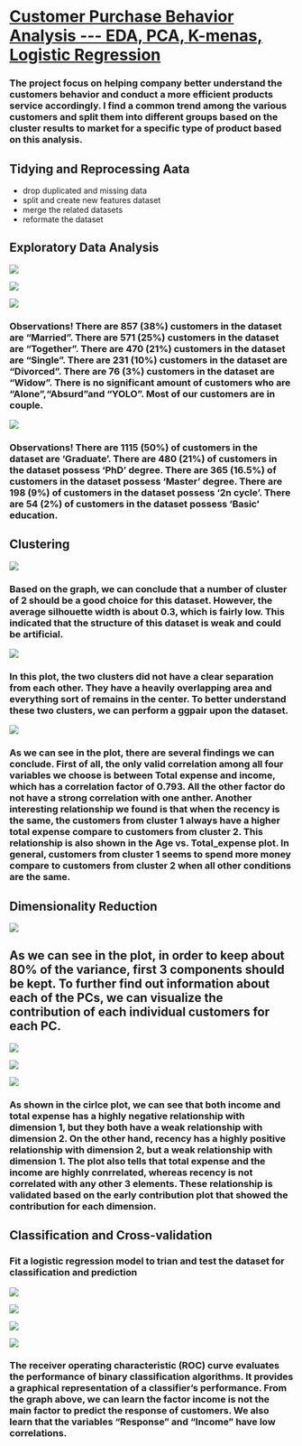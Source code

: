 # [Customer Purchase Behavior Analysis --- EDA, PCA, K-menas, Logistic Regression](https://github.com/Ivan-Meng0115/R-for-Classification-and-Prediction/blob/main/Data%20Analysis%20and%20Graphs%20of%20Project.pdf)
### The project focus on helping company better understand the customers behavior and conduct a more efficient products service accordingly.  I find a common trend among the various customers and split them into different groups based on the cluster results to market for a specific type of product based on this analysis.


## Tidying and Reprocessing Aata
* drop duplicated and missing data
* split and create new features dataset
* merge the related datasets
* reformate the dataset

## Exploratory Data Analysis
![](https://github.com/Ivan-Meng0115/R-for-Classification-and-Prediction/blob/main/Heatmap%20with%20correlation%20matrix.png)

![](https://github.com/Ivan-Meng0115/R-for-Classification-and-Prediction/blob/main/correlation%20matrix%20with%20univariate%20and%20bivariate%20graphs.png)

![](https://github.com/Ivan-Meng0115/R-for-Classification-and-Prediction/blob/main/Marital%20status%20of%20customers%20in%20each%20category.png)

### Observations! There are 857 (38%) customers in the dataset are “Married”. There are 571 (25%) customers in the dataset are “Together”. There are 470 (21%) customers in the dataset are “Single”. There are 231 (10%) customers in the dataset are “Divorced”. There are 76 (3%) customers in the dataset are “Widow”. There is no significant amount of customers who are “Alone”,“Absurd”and “YOLO”. Most of our customers are in couple.

![](https://github.com/Ivan-Meng0115/R-for-Classification-and-Prediction/blob/main/Education%20level%20of%20customers%20in%20each%20category.png)
### Observations! There are 1115 (50%) of customers in the dataset are ‘Graduate’. There are 480 (21%) of customers in the dataset possess ‘PhD’ degree. There are 365 (16.5%) of customers in the dataset possess ‘Master’ degree. There are 198 (9%) of customers in the dataset possess ‘2n cycle’. There are 54 (2%) of customers in the dataset possess ‘Basic’ education.


## Clustering

![](https://github.com/Ivan-Meng0115/R-for-Classification-and-Prediction/blob/main/optimal%20number%20of%20clusters.png)
### Based on the graph, we can conclude that a number of cluster of 2 should be a good choice for this dataset. However, the average silhouette width is about 0.3, which is fairly low. This indicated that the structure of this dataset is weak and could be artificial.

![](https://github.com/Ivan-Meng0115/R-for-Classification-and-Prediction/blob/main/cluster%20plot.png)
### In this plot, the two clusters did not have a clear separation from each other. They have a heavily overlapping area and everything sort of remains in the center. To better understand these two clusters, we can perform a ggpair upon the dataset.

![](https://github.com/Ivan-Meng0115/R-for-Classification-and-Prediction/blob/main/heatmap%20cluster%20graphpng.png)
### As we can see in the plot, there are several findings we can conclude. First of all, the only valid correlation among all four variables we choose is between Total expense and income, which has a correlation factor of 0.793. All the other factor do not have a strong correlation with one anther. Another interesting relationship we found is that when the recency is the same, the customers from cluster 1 always have a higher total expense compare to customers from cluster 2. This relationship is also shown in the Age vs. Total_expense plot. In general, customers from cluster 1 seems to spend more money compare to customers from cluster 2 when all other conditions are the same.


## Dimensionality Reduction
![](https://github.com/Ivan-Meng0115/R-for-Classification-and-Prediction/blob/main/PCA%20Plot.png)
## As we can see in the plot, in order to keep about 80% of the variance, first 3 components should be kept. To further find out information about each of the PCs, we can visualize the contribution of each individual customers for each PC.

![](https://github.com/Ivan-Meng0115/R-for-Classification-and-Prediction/blob/main/Individuals%20--%20PCA.png)

![](https://github.com/Ivan-Meng0115/R-for-Classification-and-Prediction/blob/main/Variables%20PCA.png)

![](https://github.com/Ivan-Meng0115/R-for-Classification-and-Prediction/blob/main/PCA%20Biplot.png)
### As shown in the cirlce plot, we can see that both income and total expense has a highly negative relationship with dimension 1, but they both have a weak relationship with dimension 2. On the other hand, recency has a highly positive relationship with dimension 2, but a weak relationship with dimension 1. The plot also tells that total expense and the income are highly conrrelated, whereas recency is not correlated with any other 3 elements. These relationship is validated based on the early contribution plot that showed the contribution for each dimension.






## Classification and Cross-validation
### Fit a logistic regression model to trian and test the dataset for classification and prediction 
![](https://github.com/Ivan-Meng0115/R-for-Classification-and-Prediction/blob/main/Logistic%20regression.png)

![](https://github.com/Ivan-Meng0115/R-for-Classification-and-Prediction/blob/main/download.png)

![](https://github.com/Ivan-Meng0115/R-for-Classification-and-Prediction/blob/main/Fit%20a%20model%20to%20train%20and%20test%20data.png)

![](https://github.com/Ivan-Meng0115/R-for-Classification-and-Prediction/blob/main/ROC%20cruve.png)
### The receiver operating characteristic (ROC) curve evaluates the performance of binary classification algorithms. It provides a graphical representation of a classifier’s performance. From the graph above, we can learn the factor income is not the main factor to predict the response of customers. We also learn that the variables “Response” and “Income” have low correlations.
